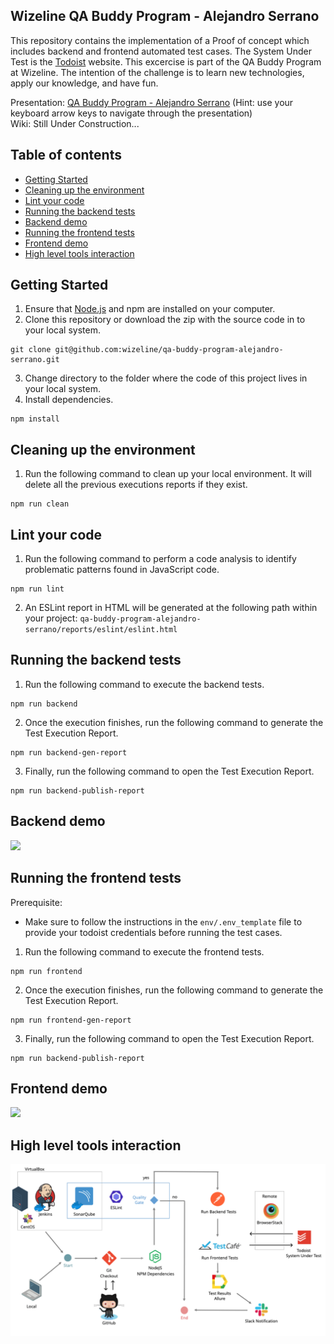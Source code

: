 ## Wizeline QA Buddy Program - Alejandro Serrano
This repository contains the implementation of a Proof of concept which includes backend and frontend automated test cases. The System Under Test is the [Todoist](https://todoist.com/) website. This excercise is part of the QA Buddy Program at Wizeline. The intention of the challenge is to learn new technologies, apply our knowledge, and have fun.

Presentation: [QA Buddy Program - Alejandro Serrano](https://slides.com/alejandro-serrano/wizeline-qa-buddy-program/fullscreen) (Hint: use your keyboard arrow keys to navigate through the presentation)<br>
Wiki: Still Under Construction...

## Table of contents
 * [Getting Started](#getting-started)<br>
 * [Cleaning up the environment](#cleaning-up-the-environment)<br>
 * [Lint your code](#lint-your-code)<br>
 * [Running the backend tests](#running-the-backend-tests)<br>
 * [Backend demo](#backend-demo)<br>
 * [Running the frontend tests](#running-the-frontend-tests)<br>
 * [Frontend demo](#frontend-demo)<br>
 * [High level tools interaction](#high-level-tools-interaction)

## Getting Started
1. Ensure that [Node.js](https://nodejs.org/en/) and npm are installed on your computer.
2. Clone this repository or download the zip with the source code in to your local system.
```
git clone git@github.com:wizeline/qa-buddy-program-alejandro-serrano.git
```
3. Change directory to the folder where the code of this project lives in your local system.
4. Install dependencies.
```
npm install
```

## Cleaning up the environment
1. Run the following command to clean up your local environment. It will delete all the previous executions reports if they exist.
```
npm run clean
```

## Lint your code
1. Run the following command to perform a code analysis to identify problematic patterns found in JavaScript code.
```
npm run lint
```
2. An ESLint report in HTML will be generated at the following path within your project: `qa-buddy-program-alejandro-serrano/reports/eslint/eslint.html`

## Running the backend tests
1. Run the following command to execute the backend tests.
```
npm run backend
```
2. Once the execution finishes, run the following command to generate the Test Execution Report.
```
npm run backend-gen-report
```
3. Finally, run the following command to open the Test Execution Report.
```
npm run backend-publish-report
```

## Backend demo
![](demo/demo-backend.gif)

## Running the frontend tests

Prerequisite:
* Make sure to follow the instructions in the `env/.env_template` file to provide your todoist credentials before running the test cases.

1. Run the following command to execute the frontend tests.
```
npm run frontend
```
2. Once the execution finishes, run the following command to generate the Test Execution Report.
```
npm run frontend-gen-report
```
3. Finally, run the following command to open the Test Execution Report.
```
npm run backend-publish-report
```

## Frontend demo
![](demo/demo-frontend.gif)

## High level tools interaction
![](demo/high-level-tools-interaction.png)
